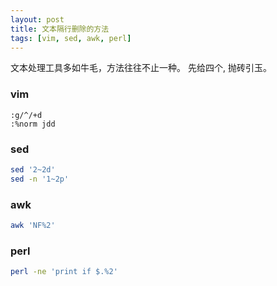 ```yaml
---
layout: post
title: 文本隔行删除的方法
tags: [vim, sed, awk, perl]
---
```


文本处理工具多如牛毛，方法往往不止一种。 先给四个, 抛砖引玉。

### vim

```
:g/^/+d
:%norm jdd
```

### sed

```bash
sed '2~2d'
sed -n '1~2p'
```

### awk

```bash
awk 'NF%2'
```

### perl

```bash
perl -ne 'print if $.%2'
```

